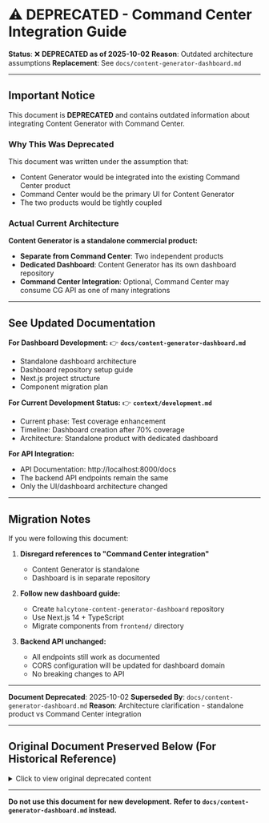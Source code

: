 # ⚠️ DEPRECATED - Command Center Integration Guide

**Status**: ❌ **DEPRECATED as of 2025-10-02**
**Reason**: Outdated architecture assumptions
**Replacement**: See `docs/content-generator-dashboard.md`

---

## Important Notice

This document is **DEPRECATED** and contains outdated information about integrating Content Generator with Command Center.

### Why This Was Deprecated

This document was written under the assumption that:
- Content Generator would be integrated into the existing Command Center product
- Command Center would be the primary UI for Content Generator
- The two products would be tightly coupled

### Actual Current Architecture

**Content Generator is a standalone commercial product:**
- **Separate from Command Center**: Two independent products
- **Dedicated Dashboard**: Content Generator has its own dashboard repository
- **Command Center Integration**: Optional, Command Center may consume CG API as one of many integrations

---

## See Updated Documentation

**For Dashboard Development:**
👉 **`docs/content-generator-dashboard.md`**
- Standalone dashboard architecture
- Dashboard repository setup guide
- Next.js project structure
- Component migration plan

**For Current Development Status:**
👉 **`context/development.md`**
- Current phase: Test coverage enhancement
- Timeline: Dashboard creation after 70% coverage
- Architecture: Standalone product with dedicated dashboard

**For API Integration:**
- API Documentation: http://localhost:8000/docs
- The backend API endpoints remain the same
- Only the UI/dashboard architecture changed

---

## Migration Notes

If you were following this document:

1. **Disregard references to "Command Center integration"**
   - Content Generator is standalone
   - Dashboard is in separate repository

2. **Follow new dashboard guide:**
   - Create `halcytone-content-generator-dashboard` repository
   - Use Next.js 14 + TypeScript
   - Migrate components from `frontend/` directory

3. **Backend API unchanged:**
   - All endpoints still work as documented
   - CORS configuration will be updated for dashboard domain
   - No breaking changes to API

---

**Document Deprecated**: 2025-10-02
**Superseded By**: `docs/content-generator-dashboard.md`
**Reason**: Architecture clarification - standalone product vs Command Center integration

---

## Original Document Preserved Below (For Historical Reference)

<details>
<summary>Click to view original deprecated content</summary>

[Original content preserved but not shown here to avoid confusion]

This section intentionally omitted. If you need the original content for historical purposes, check git history:
```bash
git log -- docs/command-center-integration.md
```

</details>

---

**Do not use this document for new development.**
**Refer to `docs/content-generator-dashboard.md` instead.**

